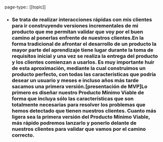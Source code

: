 page-type:: [[topic]]
- ### Se trata de realizar interacciones rápidas con mis clientes para ir construyendo versiones incrementales de mi producto que me permitan validar que voy por el buen camino al ponerlas enfrente de nuestros clientes.En la forma tradicional de afrontar el desarrollo de un producto la mayor parte del aprendizaje tiene lugar durante la toma de requisitos inicial y una vez se realiza la entrega del producto y los clientes comienzan a usarlos. Es muy importante huir de esta aproximación, mediante la cual construimos un producto perfecto, con todas las características que podría desear un usuario y meses e incluso años más tarde sacamos una primera versión.[presentación de MVP]Lo primero es diseñar nuestro Producto Mínimo Viable de forma que incluya sólo las características que son totalmente necesarias para resolver los problemas que hemos detectado que tienen nuestros clientes. Cuanto más ligera sea la primera versión del Producto Mínimo Viable, más rápido podremos lanzarlo y ponerlo delante de nuestros clientes para validar que vamos por el camino correcto.


